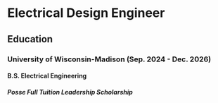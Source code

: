 # Electrical Design Engineer

## Education
### University of Wisconsin-Madison (Sep. 2024 - Dec. 2026)
#### B.S. Electrical Engineering
##### *Posse Full Tuition Leadership Scholarship*
